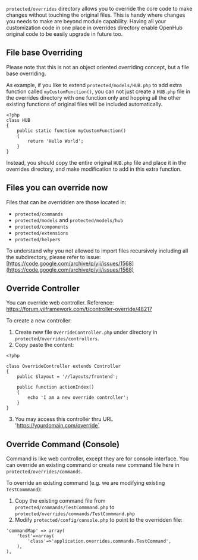 `protected/overrides` directory allows you to override the core code to make changes without touching the original files. This is handy where changes you needs to make are beyond module capability. Having all your customization code in one place in overrides directory enable OpenHub original code to be easily upgrade in future too. 

## File base Overriding
Please note that this is not an object oriented overriding concept, but a file base overriding. 

As example, if you like to extend `protected/models/HUB.php` to add extra function called `myCustomFunction()`, you can not just create a `HUB.php` file in the overrides directory with one function only and hopping all the other existing functions of original files will be included automatically.

```
<?php
class HUB
{
	public static function myCustomFunction()
	{
		return 'Hello World';
	}
}
```

Instead, you should copy the entire original `HUB.php` file and place it in the overrides directory, and make modification to add in this extra function.

## Files you can override now
Files that can be overridden are those located in:
* `protected/commands`
* `protected/models` and `protected/models/hub`
* `protected/components`
* `protected/extensions`
* `protected/helpers`

To understand why you not allowed to import files recursively including all the subdirectory, please refer to issue: [https://code.google.com/archive/p/yii/issues/1568](https://code.google.com/archive/p/yii/issues/1568) 

## Override Controller
You can override web controller. 
Reference: https://forum.yiiframework.com/t/controller-override/48217

To create a new controller:
1. Create new file `OverrideController.php` under directory in `protected/overrides/controllers`.
2. Copy paste the content:
```
<?php

class OverrideController extends Controller
{
    public $layout = '//layouts/frontend';
    
    public function actionIndex()
    {
		echo 'I am a new override controller';
    }
}
```
3. You may access this controller thru URL 'https://yourdomain.com/override`

## Override Command (Console)
Command is like web controller, except they are for console interface. You can override an existing command or create new command file here in `protected/overrides/commands`.

To override an existing command (e.g. we are modifying existing `TestCommmand`):
1. Copy the existing command file from `protected/commands/TestCommmand.php` to `protected/overrides/commands/TestCommmand.php`
2. Modify `protected/config/console.php` to point to the overridden file:
```
'commandMap' => array(
    'test'=>array(
        'class'=>'application.overrides.commands.TestCommand',
    ),
),
```

